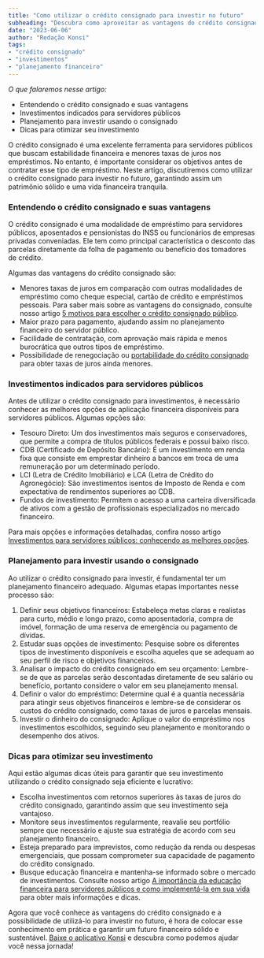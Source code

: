 ```yaml
---
title: "Como utilizar o crédito consignado para investir no futuro"
subheading: "Descubra como aproveitar as vantagens do crédito consignado para impulsionar seus investimentos e garantir um futuro mais tranquilo."
date: "2023-06-06"
author: "Redação Konsi"
tags:
- "crédito consignado"
- "investimentos"
- "planejamento financeiro"
---
```


_O que falaremos nesse artigo:_
- Entendendo o crédito consignado e suas vantagens
- Investimentos indicados para servidores públicos
- Planejamento para investir usando o consignado
- Dicas para otimizar seu investimento

O crédito consignado é uma excelente ferramenta para servidores públicos que buscam estabilidade financeira e menores taxas de juros nos empréstimos. No entanto, é importante considerar os objetivos antes de contratar esse tipo de empréstimo. Neste artigo, discutiremos como utilizar o crédito consignado para investir no futuro, garantindo assim um patrimônio sólido e uma vida financeira tranquila.

### Entendendo o crédito consignado e suas vantagens

O crédito consignado é uma modalidade de empréstimo para servidores públicos, aposentados e pensionistas do INSS ou funcionários de empresas privadas conveniadas. Ele tem como principal característica o desconto das parcelas diretamente da folha de pagamento ou benefício dos tomadores de crédito.

Algumas das vantagens do crédito consignado são:
- Menores taxas de juros em comparação com outras modalidades de empréstimo como cheque especial, cartão de crédito e empréstimos pessoais. Para saber mais sobre as vantagens do consignado, consulte nosso artigo [5 motivos para escolher o crédito consignado público](https://konsi.com.br/postagens/5-motivos-para-escolher-o-credito-consignado-publico).
- Maior prazo para pagamento, ajudando assim no planejamento financeiro do servidor público.
- Facilidade de contratação, com aprovação mais rápida e menos burocrática que outros tipos de empréstimo.
- Possibilidade de renegociação ou [portabilidade do crédito consignado](https://konsi.com.br/postagens/como-fazer-a-portabilidade-de-crdito-consignado-passo-a-passo) para obter taxas de juros ainda menores.

### Investimentos indicados para servidores públicos

Antes de utilizar o crédito consignado para investimentos, é necessário conhecer as melhores opções de aplicação financeira disponíveis para servidores públicos. Algumas opções são:

- Tesouro Direto: Um dos investimentos mais seguros e conservadores, que permite a compra de títulos públicos federais e possui baixo risco.
- CDB (Certificado de Depósito Bancário): É um investimento em renda fixa que consiste em emprestar dinheiro a bancos em troca de uma remuneração por um determinado período.
- LCI (Letra de Crédito Imobiliário) e LCA (Letra de Crédito do Agronegócio): São investimentos isentos de Imposto de Renda e com expectativa de rendimentos superiores ao CDB.
- Fundos de investimento: Permitem o acesso a uma carteira diversificada de ativos com a gestão de profissionais especializados no mercado financeiro.

Para mais opções e informações detalhadas, confira nosso artigo [Investimentos para servidores públicos: conhecendo as melhores opções](https://konsi.com.br/postagens/investimento-para-servidores-pblicos-conhecendo-as-melhores-opes).

### Planejamento para investir usando o consignado

Ao utilizar o crédito consignado para investir, é fundamental ter um planejamento financeiro adequado. Algumas etapas importantes nesse processo são:

1. Definir seus objetivos financeiros: Estabeleça metas claras e realistas para curto, médio e longo prazo, como aposentadoria, compra de imóvel, formação de uma reserva de emergência ou pagamento de dívidas.
2. Estudar suas opções de investimento: Pesquise sobre os diferentes tipos de investimento disponíveis e escolha aqueles que se adequam ao seu perfil de risco e objetivos financeiros. 
3. Analisar o impacto do crédito consignado em seu orçamento: Lembre-se de que as parcelas serão descontadas diretamente de seu salário ou benefício, portanto considere o valor em seu planejamento mensal.
4. Definir o valor do empréstimo: Determine qual é a quantia necessária para atingir seus objetivos financeiros e lembre-se de considerar os custos do crédito consignado, como taxas de juros e parcelas mensais.
5. Investir o dinheiro do consignado: Aplique o valor do empréstimo nos investimentos escolhidos, seguindo seu planejamento e monitorando o desempenho dos ativos.

### Dicas para otimizar seu investimento

Aqui estão algumas dicas úteis para garantir que seu investimento utilizando o crédito consignado seja eficiente e lucrativo:

- Escolha investimentos com retornos superiores às taxas de juros do crédito consignado, garantindo assim que seu investimento seja vantajoso.
- Monitore seus investimentos regularmente, reavalie seu portfólio sempre que necessário e ajuste sua estratégia de acordo com seu planejamento financeiro.
- Esteja preparado para imprevistos, como redução da renda ou despesas emergenciais, que possam comprometer sua capacidade de pagamento do crédito consignado.
- Busque educação financeira e mantenha-se informado sobre o mercado de investimentos. Consulte nosso artigo [A importância da educação financeira para servidores públicos e como implementá-la em sua vida](https://konsi.com.br/postagens/a-importncia-da-educao-financeira-para-servidores-pblicos-e-como-implement-la-em-sua-vida) para obter mais informações e dicas.

Agora que você conhece as vantagens do crédito consignado e a possibilidade de utilizá-lo para investir no futuro, é hora de colocar esse conhecimento em prática e garantir um futuro financeiro sólido e sustentável. [Baixe o aplicativo Konsi](https://konsi.com.br/app/download) e descubra como podemos ajudar você nessa jornada!